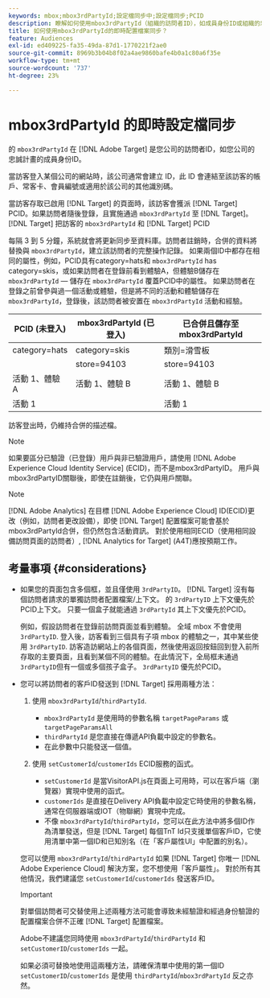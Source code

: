 ```yaml
---
keywords: mbox;mbox3rdPartyId;設定檔同步中;設定檔同步;PCID
description: 瞭解如何使用mbox3rdPartyId（組織的訪問者ID），如成員身份ID或組織的忠誠計畫。
title: 如何使用mbox3rdPartyId的即時配置檔案同步？
feature: Audiences
exl-id: ed409225-fa35-49da-87d1-1770221f2ae0
source-git-commit: 8969b3b04b8f02a4ae9860bafe4b0a1c80a6f35e
workflow-type: tm+mt
source-wordcount: '737'
ht-degree: 23%

---
```


# mbox3rdPartyId 的即時設定檔同步

的 `mbox3rdPartyId` 在 [!DNL Adobe Target] 是您公司的訪問者ID，如您公司的忠誠計畫的成員身份ID。

當訪客登入某個公司的網站時，該公司通常會建立 ID，此 ID 會連結至該訪客的帳戶、常客卡、會員編號或適用於該公司的其他識別碼。

當訪客存取已啟用 [!DNL Target] 的頁面時，該訪客會獲派 [!DNL Target] PCID。如果訪問者隨後登錄，且實施通過 `mbox3rdPartyId` 至 [!DNL Target]。 [!DNL Target] 把訪客的 `mbox3rdPartyId` 和 [!DNL Target] PCID

每隔 3 到 5 分鐘，系統就會將更新同步至資料庫。訪問者註銷時，合併的資料將替換與 `mbox3rdPartyId`，建立該訪問者的完整操作記錄。 如果兩個ID中都存在相同的屬性，例如，PCID具有category=hats和 `mbox3rdPartyId` has category=skis，或如果訪問者在登錄前看到體驗A，但體驗B儲存在 `mbox3rdPartyId` — 儲存在 `mbox3rdPartyId` 覆蓋PCID中的屬性。 如果訪問者在登錄之前曾參與過一個活動或體驗，但是將不同的活動和體驗儲存在 `mbox3rdPartyId`，登錄後，該訪問者被安置在 `mbox3rdPartyId` 活動和經驗。

| PCID (未登入) | mbox3rdPartyId (已登入) | 已合併且儲存至 mbox3rdPartyId |
|---|---|---|
| category=hats | category=skis | 類別=滑雪板 |
|  | store=94103 | store=94103 |
| 活動 1、體驗 A | 活動 1、體驗 B | 活動 1、體驗 B |
| 活動 1 |  | 活動 1 |

訪客登出時，仍維持合併的描述檔。

>[!NOTE]
>
>如果要區分已驗證（已登錄）用戶與非已驗證用戶，請使用 [!DNL Adobe Experience Cloud Identity Service] (ECID)，而不是mbox3rdPartyID。 用戶與mbox3rdPartyID關聯後，即使在註銷後，它仍與用戶關聯。

>[!NOTE]
>
>[!DNL Adobe Analytics] 在目標 [!DNL Adobe Experience Cloud] ID(ECID)更改（例如，訪問者更改設備），即使 [!DNL Target] 配置檔案可能會基於mbox3rdPartyId合併，但仍然包含活動資訊。 對於使用相同ECID（使用相同設備訪問頁面的訪問者）, [!DNL Analytics for Target] (A4T)應按預期工作。

## 考量事項 {#considerations}

* 如果您的頁面包含多個框，並且僅使用 `3rdPartyID`。 [!DNL Target] 沒有每個訪問者請求的單獨訪問者配置檔案/上下文。 的 `3rdPartyID` 上下文優先於PCID上下文。 只要一個盒子就能通過 `3rdPartyId` 其上下文優先於PCID。

   例如，假設訪問者在登錄前訪問頁面並看到體驗。 全域 mbox 不會使用 `3rdPartyID`. 登入後，訪客看到三個具有子項 mbox 的體驗之一，其中某些使用 `3rdPartyID`. 訪客造訪網站上的各個頁面，然後使用返回按鈕回到登入前所存取的主要頁面，且看到某個不同的體驗。在此情況下，全局框未通過 `3rdPartyID`但有一個或多個孩子盒子。 `3rdPartyID` 優先於PCID。

* 您可以將訪問者的客戶ID發送到 [!DNL Target] 採用兩種方法：

   1. 使用 `mbox3rdPartyId`/`thirdPartyId`.

      * `mbox3rdPartyId` 是使用時的參數名稱 `targetPageParams` 或 `targetPageParamsAll`
      * `thirdPartyId` 是您直接在傳遞API負載中設定的參數名。
      * 在此參數中只能發送一個值。
   1. 使用 `setCustomerId`/`customerIds` ECID服務的函式。

      * `setCustomerId` 是當VisitorAPI.js在頁面上可用時，可以在客戶端（瀏覽器）實現中使用的函式。
      * `customerIds` 是直接在Delivery API負載中設定它時使用的參數名稱，通常在伺服器端或IOT（物聯網）實現中完成。
      * 不像 `mbox3rdPartyId`/`thirdPartyId`，您可以在此方法中將多個ID作為清單發送，但是 [!DNL Target] 每個TnT Id只支援單個客戶ID，它使用清單中第一個ID和已知別名（在「客戶屬性UI」中配置的別名）。

   您可以使用 `mbox3rdPartyId`/`thirdPartyId` 如果 [!DNL Target] 你唯一 [!DNL Adobe Experience Cloud] 解決方案，您不想使用「客戶屬性」。 對於所有其他情況，我們建議您 `setCustomerId`/`customerIds` 發送客戶ID。

   >[!IMPORTANT]
   >
   > 對單個訪問者可交替使用上述兩種方法可能會導致未經驗證和經過身份驗證的配置檔案合併不正確 [!DNL Target] 配置檔案。
   >
   >Adobe不建議您同時使用 `mbox3rdPartyId`/`thirdPartyId` 和 `setCustomerID`/`customerIds` 一起。
   >
   >如果必須可替換地使用這兩種方法，請確保清單中使用的第一個ID `setCustomerID`/`customerIds` 是使用 `thirdPartyId`/`mbox3rdPartyId` 反之亦然。

